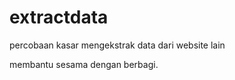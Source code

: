 extractdata
===========

percobaan kasar mengekstrak data dari website lain<br />

membantu sesama dengan berbagi.
